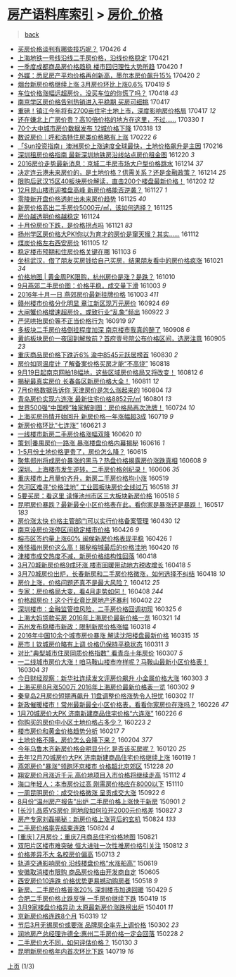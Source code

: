 [房产语料库索引](../../README.md)  > [房价_价格](房价_价格.md)
====
> [back](../README.md)

- [买房价格谈判有哪些技巧呢？](http://jkwz.applinzi.com/ittc/6960863613555311621.html#%E4%B9%B0%E6%88%BF%E4%BB%B7%E6%A0%BC%E8%B0%88%E5%88%A4%E6%9C%89%E5%93%AA%E4%BA%9B%E6%8A%80%E5%B7%A7%E5%91%A2%EF%BC%9F) 170426 *4* 
- [上海地铁一号线沿线二手房价格，沿线价格稳定](http://jkwz.applinzi.com/ittc/6959022548284081156.html#%E4%B8%8A%E6%B5%B7%E5%9C%B0%E9%93%81%E4%B8%80%E5%8F%B7%E7%BA%BF%E6%B2%BF%E7%BA%BF%E4%BA%8C%E6%89%8B%E6%88%BF%E4%BB%B7%E6%A0%BC%EF%BC%8C%E6%B2%BF%E7%BA%BF%E4%BB%B7%E6%A0%BC%E7%A8%B3%E5%AE%9A) 170421  
- [一季度成都商品房价格趋稳 楼市回归理性大势所趋](http://jkwz.applinzi.com/ittc/6958671219585975301.html#%E4%B8%80%E5%AD%A3%E5%BA%A6%E6%88%90%E9%83%BD%E5%95%86%E5%93%81%E6%88%BF%E4%BB%B7%E6%A0%BC%E8%B6%8B%E7%A8%B3+%E6%A5%BC%E5%B8%82%E5%9B%9E%E5%BD%92%E7%90%86%E6%80%A7%E5%A4%A7%E5%8A%BF%E6%89%80%E8%B6%8B) 170420 *1* 
- [外媒：悉尼房产平均价格再创新高，墨尔本房价飙升15%](http://jkwz.applinzi.com/ittc/6958633181791126533.html#%E5%A4%96%E5%AA%92%EF%BC%9A%E6%82%89%E5%B0%BC%E6%88%BF%E4%BA%A7%E5%B9%B3%E5%9D%87%E4%BB%B7%E6%A0%BC%E5%86%8D%E5%88%9B%E6%96%B0%E9%AB%98%EF%BC%8C%E5%A2%A8%E5%B0%94%E6%9C%AC%E6%88%BF%E4%BB%B7%E9%A3%99%E5%8D%8715%25) 170420 *2* 
- [烟台新房价格继续上涨 3月房价环比上涨0.6%](http://jkwz.applinzi.com/ittc/6958268620806292485.html#%E7%83%9F%E5%8F%B0%E6%96%B0%E6%88%BF%E4%BB%B7%E6%A0%BC%E7%BB%A7%E7%BB%AD%E4%B8%8A%E6%B6%A8+3%E6%9C%88%E6%88%BF%E4%BB%B7%E7%8E%AF%E6%AF%94%E4%B8%8A%E6%B6%A80.6%25) 170419 *5* 
- [车位价格涨幅远超房价，没买车位的你慌了吗？](http://jkwz.applinzi.com/ittc/6957836624653190149.html#%E8%BD%A6%E4%BD%8D%E4%BB%B7%E6%A0%BC%E6%B6%A8%E5%B9%85%E8%BF%9C%E8%B6%85%E6%88%BF%E4%BB%B7%EF%BC%8C%E6%B2%A1%E4%B9%B0%E8%BD%A6%E4%BD%8D%E7%9A%84%E4%BD%A0%E6%85%8C%E4%BA%86%E5%90%97%EF%BC%9F) 170418 *43* 
- [南京学区房价格告别热销进入平稳期 买房可细挑](http://jkwz.applinzi.com/ittc/6957548443672249349.html#%E5%8D%97%E4%BA%AC%E5%AD%A6%E5%8C%BA%E6%88%BF%E4%BB%B7%E6%A0%BC%E5%91%8A%E5%88%AB%E7%83%AD%E9%94%80%E8%BF%9B%E5%85%A5%E5%B9%B3%E7%A8%B3%E6%9C%9F+%E4%B9%B0%E6%88%BF%E5%8F%AF%E7%BB%86%E6%8C%91) 170417  
- [重磅！镇江今年将有2700亩住宅土地上市，深度影响房价格局](http://jkwz.applinzi.com/ittc/6957432229490852868.html#%E9%87%8D%E7%A3%85%EF%BC%81%E9%95%87%E6%B1%9F%E4%BB%8A%E5%B9%B4%E5%B0%86%E6%9C%892700%E4%BA%A9%E4%BD%8F%E5%AE%85%E5%9C%9F%E5%9C%B0%E4%B8%8A%E5%B8%82%EF%BC%8C%E6%B7%B1%E5%BA%A6%E5%BD%B1%E5%93%8D%E6%88%BF%E4%BB%B7%E6%A0%BC%E5%B1%80) 170417 *12* 
- [还在嫌北上广房价贵？高10倍价格的地方在这里，不过……](http://jkwz.applinzi.com/ittc/6950827663794111492.html#%E8%BF%98%E5%9C%A8%E5%AB%8C%E5%8C%97%E4%B8%8A%E5%B9%BF%E6%88%BF%E4%BB%B7%E8%B4%B5%EF%BC%9F%E9%AB%9810%E5%80%8D%E4%BB%B7%E6%A0%BC%E7%9A%84%E5%9C%B0%E6%96%B9%E5%9C%A8%E8%BF%99%E9%87%8C%EF%BC%8C%E4%B8%8D%E8%BF%87%E2%80%A6%E2%80%A6) 170330 *1* 
- [70个大中城市房价数据发布 12城价格下降](http://jkwz.applinzi.com/ittc/6946479121407411204.html#70%E4%B8%AA%E5%A4%A7%E4%B8%AD%E5%9F%8E%E5%B8%82%E6%88%BF%E4%BB%B7%E6%95%B0%E6%8D%AE%E5%8F%91%E5%B8%83+12%E5%9F%8E%E4%BB%B7%E6%A0%BC%E4%B8%8B%E9%99%8D) 170318 *13* 
- [数说房价｜呼和浩特住房类价格略有上涨](http://jkwz.applinzi.com/ittc/6937411434593125380.html#%E6%95%B0%E8%AF%B4%E6%88%BF%E4%BB%B7%EF%BD%9C%E5%91%BC%E5%92%8C%E6%B5%A9%E7%89%B9%E4%BD%8F%E6%88%BF%E7%B1%BB%E4%BB%B7%E6%A0%BC%E7%95%A5%E6%9C%89%E4%B8%8A%E6%B6%A8) 170222 *6* 
- [「Sun投资指南」澳洲房价上涨速度全球最快，土地价格飙升是主因](http://jkwz.applinzi.com/ittc/6935297586541102084.html#%E3%80%8CSun%E6%8A%95%E8%B5%84%E6%8C%87%E5%8D%97%E3%80%8D%E6%BE%B3%E6%B4%B2%E6%88%BF%E4%BB%B7%E4%B8%8A%E6%B6%A8%E9%80%9F%E5%BA%A6%E5%85%A8%E7%90%83%E6%9C%80%E5%BF%AB%EF%BC%8C%E5%9C%9F%E5%9C%B0%E4%BB%B7%E6%A0%BC%E9%A3%99%E5%8D%87%E6%98%AF%E4%B8%BB%E5%9B%A0) 170216  
- [深圳租房价格指南 最新深圳地铁房沿线站点房价租金图](http://jkwz.applinzi.com/ittc/6913667575866459140.html#%E6%B7%B1%E5%9C%B3%E7%A7%9F%E6%88%BF%E4%BB%B7%E6%A0%BC%E6%8C%87%E5%8D%97+%E6%9C%80%E6%96%B0%E6%B7%B1%E5%9C%B3%E5%9C%B0%E9%93%81%E6%88%BF%E6%B2%BF%E7%BA%BF%E7%AB%99%E7%82%B9%E6%88%BF%E4%BB%B7%E7%A7%9F%E9%87%91%E5%9B%BE) 161220 *3* 
- [2016房价走势最新消息：京城二手房市场大户型价格跳水](http://jkwz.applinzi.com/ittc/6911551427381298180.html#2016%E6%88%BF%E4%BB%B7%E8%B5%B0%E5%8A%BF%E6%9C%80%E6%96%B0%E6%B6%88%E6%81%AF%EF%BC%9A%E4%BA%AC%E5%9F%8E%E4%BA%8C%E6%89%8B%E6%88%BF%E5%B8%82%E5%9C%BA%E5%A4%A7%E6%88%B7%E5%9E%8B%E4%BB%B7%E6%A0%BC%E8%B7%B3%E6%B0%B4) 161214 *37* 
- [决定连云港未来房价的，是土地价格？供需关系？还是金融政策？](http://jkwz.applinzi.com/ittc/6911531905437926405.html#%E5%86%B3%E5%AE%9A%E8%BF%9E%E4%BA%91%E6%B8%AF%E6%9C%AA%E6%9D%A5%E6%88%BF%E4%BB%B7%E7%9A%84%EF%BC%8C%E6%98%AF%E5%9C%9F%E5%9C%B0%E4%BB%B7%E6%A0%BC%EF%BC%9F%E4%BE%9B%E9%9C%80%E5%85%B3%E7%B3%BB%EF%BC%9F%E8%BF%98%E6%98%AF%E9%87%91%E8%9E%8D%E6%94%BF%E7%AD%96%EF%BC%9F) 161214 *25* 
- [限购后武汉15区40板块房价解读，直击200个楼盘最新价格！](http://jkwz.applinzi.com/ittc/6906952358176490500.html#%E9%99%90%E8%B4%AD%E5%90%8E%E6%AD%A6%E6%B1%8915%E5%8C%BA40%E6%9D%BF%E5%9D%97%E6%88%BF%E4%BB%B7%E8%A7%A3%E8%AF%BB%EF%BC%8C%E7%9B%B4%E5%87%BB200%E4%B8%AA%E6%A5%BC%E7%9B%98%E6%9C%80%E6%96%B0%E4%BB%B7%E6%A0%BC%EF%BC%81) 161202 *12* 
- [12月昆山楼市迎推盘高峰 新房价格能否逆袭？](http://jkwz.applinzi.com/ittc/6905287232742491140.html#12%E6%9C%88%E6%98%86%E5%B1%B1%E6%A5%BC%E5%B8%82%E8%BF%8E%E6%8E%A8%E7%9B%98%E9%AB%98%E5%B3%B0+%E6%96%B0%E6%88%BF%E4%BB%B7%E6%A0%BC%E8%83%BD%E5%90%A6%E9%80%86%E8%A2%AD%EF%BC%9F) 161127 *1* 
- [零陵新开盘价格透射出未来房价趋势](http://jkwz.applinzi.com/ittc/6904396821169701893.html#%E9%9B%B6%E9%99%B5%E6%96%B0%E5%BC%80%E7%9B%98%E4%BB%B7%E6%A0%BC%E9%80%8F%E5%B0%84%E5%87%BA%E6%9C%AA%E6%9D%A5%E6%88%BF%E4%BB%B7%E8%B6%8B%E5%8A%BF) 161125 *40* 
- [新房价格高出二手房价5000元/㎡，该如何选择？](http://jkwz.applinzi.com/ittc/6904350233571361797.html#%E6%96%B0%E6%88%BF%E4%BB%B7%E6%A0%BC%E9%AB%98%E5%87%BA%E4%BA%8C%E6%89%8B%E6%88%BF%E4%BB%B75000%E5%85%83%2F%E3%8E%A1%EF%BC%8C%E8%AF%A5%E5%A6%82%E4%BD%95%E9%80%89%E6%8B%A9%EF%BC%9F) 161125  
- [房价越透明价格越稳定](http://jkwz.applinzi.com/ittc/6903987908372857860.html#%E6%88%BF%E4%BB%B7%E8%B6%8A%E9%80%8F%E6%98%8E%E4%BB%B7%E6%A0%BC%E8%B6%8A%E7%A8%B3%E5%AE%9A) 161124  
- [十月份房价下跌，是价格拐点吗](http://jkwz.applinzi.com/ittc/6903077573734433797.html#%E5%8D%81%E6%9C%88%E4%BB%BD%E6%88%BF%E4%BB%B7%E4%B8%8B%E8%B7%8C%EF%BC%8C%E6%98%AF%E4%BB%B7%E6%A0%BC%E6%8B%90%E7%82%B9%E5%90%97) 161121 *83* 
- [扬州学区房价格大PK!你以为育才的房价是窜天猴？其实……](http://jkwz.applinzi.com/ittc/6899535872365429764.html#%E6%89%AC%E5%B7%9E%E5%AD%A6%E5%8C%BA%E6%88%BF%E4%BB%B7%E6%A0%BC%E5%A4%A7PK%21%E4%BD%A0%E4%BB%A5%E4%B8%BA%E8%82%B2%E6%89%8D%E7%9A%84%E6%88%BF%E4%BB%B7%E6%98%AF%E7%AA%9C%E5%A4%A9%E7%8C%B4%EF%BC%9F%E5%85%B6%E5%AE%9E%E2%80%A6%E2%80%A6) 161112  
- [煤炭价格左右西安房价](http://jkwz.applinzi.com/ittc/6896813810253300740.html#%E7%85%A4%E7%82%AD%E4%BB%B7%E6%A0%BC%E5%B7%A6%E5%8F%B3%E8%A5%BF%E5%AE%89%E6%88%BF%E4%BB%B7) 161105 *12* 
- [稳定楼市预期和住房价格关键在哪](http://jkwz.applinzi.com/ittc/6896216793130992644.html#%E7%A8%B3%E5%AE%9A%E6%A5%BC%E5%B8%82%E9%A2%84%E6%9C%9F%E5%92%8C%E4%BD%8F%E6%88%BF%E4%BB%B7%E6%A0%BC%E5%85%B3%E9%94%AE%E5%9C%A8%E5%93%AA) 161103 *6* 
- [坐标武汉，借了朋友买房钱给自己买房，结果朋友看中的房价格疯涨](http://jkwz.applinzi.com/ittc/6891408792809374724.html#%E5%9D%90%E6%A0%87%E6%AD%A6%E6%B1%89%EF%BC%8C%E5%80%9F%E4%BA%86%E6%9C%8B%E5%8F%8B%E4%B9%B0%E6%88%BF%E9%92%B1%E7%BB%99%E8%87%AA%E5%B7%B1%E4%B9%B0%E6%88%BF%EF%BC%8C%E7%BB%93%E6%9E%9C%E6%9C%8B%E5%8F%8B%E7%9C%8B%E4%B8%AD%E7%9A%84%E6%88%BF%E4%BB%B7%E6%A0%BC%E7%96%AF%E6%B6%A8) 161021 *34* 
- [价格地图 | 黄金周PK限购，杭州房价是涨？是跌？](http://jkwz.applinzi.com/ittc/6887412274494440453.html#%E4%BB%B7%E6%A0%BC%E5%9C%B0%E5%9B%BE+%7C+%E9%BB%84%E9%87%91%E5%91%A8PK%E9%99%90%E8%B4%AD%EF%BC%8C%E6%9D%AD%E5%B7%9E%E6%88%BF%E4%BB%B7%E6%98%AF%E6%B6%A8%EF%BC%9F%E6%98%AF%E8%B7%8C%EF%BC%9F) 161010  
- [9月燕郊二手房价图：价格平稳，成交量下滑](http://jkwz.applinzi.com/ittc/6884708830100849669.html#9%E6%9C%88%E7%87%95%E9%83%8A%E4%BA%8C%E6%89%8B%E6%88%BF%E4%BB%B7%E5%9B%BE%EF%BC%9A%E4%BB%B7%E6%A0%BC%E5%B9%B3%E7%A8%B3%EF%BC%8C%E6%88%90%E4%BA%A4%E9%87%8F%E4%B8%8B%E6%BB%91) 161003 *9* 
- [2016年十月一日 燕郊房价最新挂牌价格](http://jkwz.applinzi.com/ittc/6884708133636670469.html#2016%E5%B9%B4%E5%8D%81%E6%9C%88%E4%B8%80%E6%97%A5+%E7%87%95%E9%83%8A%E6%88%BF%E4%BB%B7%E6%9C%80%E6%96%B0%E6%8C%82%E7%89%8C%E4%BB%B7%E6%A0%BC) 161003 *411* 
- [赣州楼市价格分化明显 章江新区现万元房价](http://jkwz.applinzi.com/ittc/6881344649737798660.html#%E8%B5%A3%E5%B7%9E%E6%A5%BC%E5%B8%82%E4%BB%B7%E6%A0%BC%E5%88%86%E5%8C%96%E6%98%8E%E6%98%BE+%E7%AB%A0%E6%B1%9F%E6%96%B0%E5%8C%BA%E7%8E%B0%E4%B8%87%E5%85%83%E6%88%BF%E4%BB%B7) 160924 *69* 
- [大闸蟹价格增速超房价，或致行业“乱象”频出](http://jkwz.applinzi.com/ittc/6880649181231842309.html#%E5%A4%A7%E9%97%B8%E8%9F%B9%E4%BB%B7%E6%A0%BC%E5%A2%9E%E9%80%9F%E8%B6%85%E6%88%BF%E4%BB%B7%EF%BC%8C%E6%88%96%E8%87%B4%E8%A1%8C%E4%B8%9A%E2%80%9C%E4%B9%B1%E8%B1%A1%E2%80%9D%E9%A2%91%E5%87%BA) 160922 *3* 
- [严惩哄抬房价等不正当价格行为](http://jkwz.applinzi.com/ittc/6879492638687888388.html#%E4%B8%A5%E6%83%A9%E5%93%84%E6%8A%AC%E6%88%BF%E4%BB%B7%E7%AD%89%E4%B8%8D%E6%AD%A3%E5%BD%93%E4%BB%B7%E6%A0%BC%E8%A1%8C%E4%B8%BA) 160919 *97* 
- [多板块二手房价格倒挂程度加深 南京楼市我真的醉了](http://jkwz.applinzi.com/ittc/6875606564735550468.html#%E5%A4%9A%E6%9D%BF%E5%9D%97%E4%BA%8C%E6%89%8B%E6%88%BF%E4%BB%B7%E6%A0%BC%E5%80%92%E6%8C%82%E7%A8%8B%E5%BA%A6%E5%8A%A0%E6%B7%B1+%E5%8D%97%E4%BA%AC%E6%A5%BC%E5%B8%82%E6%88%91%E7%9C%9F%E7%9A%84%E9%86%89%E4%BA%86) 160908 *6* 
- [黄屿板块房价一夜回到解放前？首府壹号院公布价格区间，选房注意](http://jkwz.applinzi.com/ittc/6874316315787002884.html#%E9%BB%84%E5%B1%BF%E6%9D%BF%E5%9D%97%E6%88%BF%E4%BB%B7%E4%B8%80%E5%A4%9C%E5%9B%9E%E5%88%B0%E8%A7%A3%E6%94%BE%E5%89%8D%EF%BC%9F%E9%A6%96%E5%BA%9C%E5%A3%B9%E5%8F%B7%E9%99%A2%E5%85%AC%E5%B8%83%E4%BB%B7%E6%A0%BC%E5%8C%BA%E9%97%B4%EF%BC%8C%E9%80%89%E6%88%BF%E6%B3%A8%E6%84%8F) 160905 *23* 
- [重庆商品房价格下跌近6% 渝中8545元跃居榜首](http://jkwz.applinzi.com/ittc/6872095575629104133.html#%E9%87%8D%E5%BA%86%E5%95%86%E5%93%81%E6%88%BF%E4%BB%B7%E6%A0%BC%E4%B8%8B%E8%B7%8C%E8%BF%916%25+%E6%B8%9D%E4%B8%AD8545%E5%85%83%E8%B7%83%E5%B1%85%E6%A6%9C%E9%A6%96) 160830 *2* 
- [房价如同温度计 了解备案价格买房才能“不高烧”](http://jkwz.applinzi.com/ittc/6867690894471463940.html#%E6%88%BF%E4%BB%B7%E5%A6%82%E5%90%8C%E6%B8%A9%E5%BA%A6%E8%AE%A1+%E4%BA%86%E8%A7%A3%E5%A4%87%E6%A1%88%E4%BB%B7%E6%A0%BC%E4%B9%B0%E6%88%BF%E6%89%8D%E8%83%BD%E2%80%9C%E4%B8%8D%E9%AB%98%E7%83%A7%E2%80%9D) 160818  
- [9月19日起南京网拍18幅地，这些区域房价格局又将改变！](http://jkwz.applinzi.com/ittc/6865396959610930181.html#9%E6%9C%8819%E6%97%A5%E8%B5%B7%E5%8D%97%E4%BA%AC%E7%BD%91%E6%8B%8D18%E5%B9%85%E5%9C%B0%EF%BC%8C%E8%BF%99%E4%BA%9B%E5%8C%BA%E5%9F%9F%E6%88%BF%E4%BB%B7%E6%A0%BC%E5%B1%80%E5%8F%88%E5%B0%86%E6%94%B9%E5%8F%98%EF%BC%81) 160812 *6* 
- [揭秘最真实房价 长春各区新房价格大全！](http://jkwz.applinzi.com/ittc/6865029174552691716.html#%E6%8F%AD%E7%A7%98%E6%9C%80%E7%9C%9F%E5%AE%9E%E6%88%BF%E4%BB%B7+%E9%95%BF%E6%98%A5%E5%90%84%E5%8C%BA%E6%96%B0%E6%88%BF%E4%BB%B7%E6%A0%BC%E5%A4%A7%E5%85%A8%EF%BC%81) 160811 *12* 
- [7月价格数据告诉你 天津房价是怎么涨起来的](http://jkwz.applinzi.com/ittc/6862477582741799940.html#7%E6%9C%88%E4%BB%B7%E6%A0%BC%E6%95%B0%E6%8D%AE%E5%91%8A%E8%AF%89%E4%BD%A0+%E5%A4%A9%E6%B4%A5%E6%88%BF%E4%BB%B7%E6%98%AF%E6%80%8E%E4%B9%88%E6%B6%A8%E8%B5%B7%E6%9D%A5%E7%9A%84) 160804 *13* 
- [青岛房价实现六连涨 最新住宅价格8852元/㎡](http://jkwz.applinzi.com/ittc/6861394753693942788.html#%E9%9D%92%E5%B2%9B%E6%88%BF%E4%BB%B7%E5%AE%9E%E7%8E%B0%E5%85%AD%E8%BF%9E%E6%B6%A8+%E6%9C%80%E6%96%B0%E4%BD%8F%E5%AE%85%E4%BB%B7%E6%A0%BC8852%E5%85%83%2F%E3%8E%A1) 160801 *13* 
- [世界500强“中国榜”独家解剖图：房价格局再次洗牌！](http://jkwz.applinzi.com/ittc/6858425381522244612.html#%E4%B8%96%E7%95%8C500%E5%BC%BA%E2%80%9C%E4%B8%AD%E5%9B%BD%E6%A6%9C%E2%80%9D%E7%8B%AC%E5%AE%B6%E8%A7%A3%E5%89%96%E5%9B%BE%EF%BC%9A%E6%88%BF%E4%BB%B7%E6%A0%BC%E5%B1%80%E5%86%8D%E6%AC%A1%E6%B4%97%E7%89%8C%EF%BC%81) 160724 *10* 
- [上海买房热情开始回升 新房价格一年涨幅超3成](http://jkwz.applinzi.com/ittc/6856524761890554884.html#%E4%B8%8A%E6%B5%B7%E4%B9%B0%E6%88%BF%E7%83%AD%E6%83%85%E5%BC%80%E5%A7%8B%E5%9B%9E%E5%8D%87+%E6%96%B0%E6%88%BF%E4%BB%B7%E6%A0%BC%E4%B8%80%E5%B9%B4%E6%B6%A8%E5%B9%85%E8%B6%853%E6%88%90) 160719 *9* 
- [新房价格环比“七连涨”](http://jkwz.applinzi.com/ittc/6846100632565711877.html#%E6%96%B0%E6%88%BF%E4%BB%B7%E6%A0%BC%E7%8E%AF%E6%AF%94%E2%80%9C%E4%B8%83%E8%BF%9E%E6%B6%A8%E2%80%9D) 160621 *3* 
- [一线楼市新房二手房价格涨幅双降](http://jkwz.applinzi.com/ittc/6845739198006690821.html#%E4%B8%80%E7%BA%BF%E6%A5%BC%E5%B8%82%E6%96%B0%E6%88%BF%E4%BA%8C%E6%89%8B%E6%88%BF%E4%BB%B7%E6%A0%BC%E6%B6%A8%E5%B9%85%E5%8F%8C%E9%99%8D) 160620 *10* 
- [策划|番禺房价一路涨 暴涨楼盘价格内幕揭秘](http://jkwz.applinzi.com/ittc/6844385065760719876.html#%E7%AD%96%E5%88%92%7C%E7%95%AA%E7%A6%BA%E6%88%BF%E4%BB%B7%E4%B8%80%E8%B7%AF%E6%B6%A8+%E6%9A%B4%E6%B6%A8%E6%A5%BC%E7%9B%98%E4%BB%B7%E6%A0%BC%E5%86%85%E5%B9%95%E6%8F%AD%E7%A7%98) 160616 *1* 
- [1-5月份土地价格更贵了，房价怎么降？](http://jkwz.applinzi.com/ittc/6843970761496462340.html#1-5%E6%9C%88%E4%BB%BD%E5%9C%9F%E5%9C%B0%E4%BB%B7%E6%A0%BC%E6%9B%B4%E8%B4%B5%E4%BA%86%EF%BC%8C%E6%88%BF%E4%BB%B7%E6%80%8E%E4%B9%88%E9%99%8D%EF%BC%9F) 160615  
- [聚焦郑州将成房价暴涨的黑马？热盘价格揭露房价涨跌真相](http://jkwz.applinzi.com/ittc/6841394729606185989.html#%E8%81%9A%E7%84%A6%E9%83%91%E5%B7%9E%E5%B0%86%E6%88%90%E6%88%BF%E4%BB%B7%E6%9A%B4%E6%B6%A8%E7%9A%84%E9%BB%91%E9%A9%AC%EF%BC%9F%E7%83%AD%E7%9B%98%E4%BB%B7%E6%A0%BC%E6%8F%AD%E9%9C%B2%E6%88%BF%E4%BB%B7%E6%B6%A8%E8%B7%8C%E7%9C%9F%E7%9B%B8) 160608 *9* 
- [深圳、上海楼市发生逆转，二手房价格创纪录！](http://jkwz.applinzi.com/ittc/6840683632859284485.html#%E6%B7%B1%E5%9C%B3%E3%80%81%E4%B8%8A%E6%B5%B7%E6%A5%BC%E5%B8%82%E5%8F%91%E7%94%9F%E9%80%86%E8%BD%AC%EF%BC%8C%E4%BA%8C%E6%89%8B%E6%88%BF%E4%BB%B7%E6%A0%BC%E5%88%9B%E7%BA%AA%E5%BD%95%EF%BC%81) 160606 *35* 
- [重庆楼市上月量价齐升，新房二手房价格均小涨](http://jkwz.applinzi.com/ittc/6833819936065340421.html#%E9%87%8D%E5%BA%86%E6%A5%BC%E5%B8%82%E4%B8%8A%E6%9C%88%E9%87%8F%E4%BB%B7%E9%BD%90%E5%8D%87%EF%BC%8C%E6%96%B0%E6%88%BF%E4%BA%8C%E6%89%8B%E6%88%BF%E4%BB%B7%E6%A0%BC%E5%9D%87%E5%B0%8F%E6%B6%A8) 160519  
- [包河区难寻“价格洼地” 工业园板块房价全线过万](http://jkwz.applinzi.com/ittc/6833572431444575236.html#%E5%8C%85%E6%B2%B3%E5%8C%BA%E9%9A%BE%E5%AF%BB%E2%80%9C%E4%BB%B7%E6%A0%BC%E6%B4%BC%E5%9C%B0%E2%80%9D+%E5%B7%A5%E4%B8%9A%E5%9B%AD%E6%9D%BF%E5%9D%97%E6%88%BF%E4%BB%B7%E5%85%A8%E7%BA%BF%E8%BF%87%E4%B8%87) 160518 *31* 
- [5要买房：看这里 读懂池州市区三大板块新房价格](http://jkwz.applinzi.com/ittc/6833467576784782341.html#5%E8%A6%81%E4%B9%B0%E6%88%BF%EF%BC%9A%E7%9C%8B%E8%BF%99%E9%87%8C+%E8%AF%BB%E6%87%82%E6%B1%A0%E5%B7%9E%E5%B8%82%E5%8C%BA%E4%B8%89%E5%A4%A7%E6%9D%BF%E5%9D%97%E6%96%B0%E6%88%BF%E4%BB%B7%E6%A0%BC) 160518 *5* 
- [昆明房价暴跌？最新最全小区价格表在此，看你家是暴涨还是暴跌！](http://jkwz.applinzi.com/ittc/6833258227688801284.html#%E6%98%86%E6%98%8E%E6%88%BF%E4%BB%B7%E6%9A%B4%E8%B7%8C%EF%BC%9F%E6%9C%80%E6%96%B0%E6%9C%80%E5%85%A8%E5%B0%8F%E5%8C%BA%E4%BB%B7%E6%A0%BC%E8%A1%A8%E5%9C%A8%E6%AD%A4%EF%BC%8C%E7%9C%8B%E4%BD%A0%E5%AE%B6%E6%98%AF%E6%9A%B4%E6%B6%A8%E8%BF%98%E6%98%AF%E6%9A%B4%E8%B7%8C%EF%BC%81) 160517 *183* 
- [房价涨太快 价格主管部门可以实行价格备案管理](http://jkwz.applinzi.com/ittc/6826784423106053125.html#%E6%88%BF%E4%BB%B7%E6%B6%A8%E5%A4%AA%E5%BF%AB+%E4%BB%B7%E6%A0%BC%E4%B8%BB%E7%AE%A1%E9%83%A8%E9%97%A8%E5%8F%AF%E4%BB%A5%E5%AE%9E%E8%A1%8C%E4%BB%B7%E6%A0%BC%E5%A4%87%E6%A1%88%E7%AE%A1%E7%90%86) 160430 *12* 
- [南京设房价涨停区间稳定楼市价格](http://jkwz.applinzi.com/ittc/6825418844960982021.html#%E5%8D%97%E4%BA%AC%E8%AE%BE%E6%88%BF%E4%BB%B7%E6%B6%A8%E5%81%9C%E5%8C%BA%E9%97%B4%E7%A8%B3%E5%AE%9A%E6%A5%BC%E5%B8%82%E4%BB%B7%E6%A0%BC) 160426 *9* 
- [榕市区签约量上涨60% 闽侯新房价格表现平稳](http://jkwz.applinzi.com/ittc/6825409312515949572.html#%E6%A6%95%E5%B8%82%E5%8C%BA%E7%AD%BE%E7%BA%A6%E9%87%8F%E4%B8%8A%E6%B6%A860%25+%E9%97%BD%E4%BE%AF%E6%96%B0%E6%88%BF%E4%BB%B7%E6%A0%BC%E8%A1%A8%E7%8E%B0%E5%B9%B3%E7%A8%B3) 160426 *1* 
- [难怪福州房价这么高！揭秘榕城最后的价格洼地](http://jkwz.applinzi.com/ittc/6823101157727536133.html#%E9%9A%BE%E6%80%AA%E7%A6%8F%E5%B7%9E%E6%88%BF%E4%BB%B7%E8%BF%99%E4%B9%88%E9%AB%98%EF%BC%81%E6%8F%AD%E7%A7%98%E6%A6%95%E5%9F%8E%E6%9C%80%E5%90%8E%E7%9A%84%E4%BB%B7%E6%A0%BC%E6%B4%BC%E5%9C%B0) 160420 *16* 
- [津楼市成交热度不减，新房价格结构性回落](http://jkwz.applinzi.com/ittc/6822461917033399301.html#%E6%B4%A5%E6%A5%BC%E5%B8%82%E6%88%90%E4%BA%A4%E7%83%AD%E5%BA%A6%E4%B8%8D%E5%87%8F%EF%BC%8C%E6%96%B0%E6%88%BF%E4%BB%B7%E6%A0%BC%E7%BB%93%E6%9E%84%E6%80%A7%E5%9B%9E%E8%90%BD) 160418  
- [3月70城新房价格9成环涨 楼市回暖带动地方税收增长](http://jkwz.applinzi.com/ittc/6822456456808760324.html#3%E6%9C%8870%E5%9F%8E%E6%96%B0%E6%88%BF%E4%BB%B7%E6%A0%BC9%E6%88%90%E7%8E%AF%E6%B6%A8+%E6%A5%BC%E5%B8%82%E5%9B%9E%E6%9A%96%E5%B8%A6%E5%8A%A8%E5%9C%B0%E6%96%B9%E7%A8%8E%E6%94%B6%E5%A2%9E%E9%95%BF) 160418 *5* 
- [3月70城房价出炉，长春新房和二手房价格微涨，如何选择不纠结](http://jkwz.applinzi.com/ittc/6822432661792359429.html#3%E6%9C%8870%E5%9F%8E%E6%88%BF%E4%BB%B7%E5%87%BA%E7%82%89%EF%BC%8C%E9%95%BF%E6%98%A5%E6%96%B0%E6%88%BF%E5%92%8C%E4%BA%8C%E6%89%8B%E6%88%BF%E4%BB%B7%E6%A0%BC%E5%BE%AE%E6%B6%A8%EF%BC%8C%E5%A6%82%E4%BD%95%E9%80%89%E6%8B%A9%E4%B8%8D%E7%BA%A0%E7%BB%93) 160418 *10* 
- [房价上涨，价格问题还真不是最大风险？](http://jkwz.applinzi.com/ittc/6820201241975981061.html#%E6%88%BF%E4%BB%B7%E4%B8%8A%E6%B6%A8%EF%BC%8C%E4%BB%B7%E6%A0%BC%E9%97%AE%E9%A2%98%E8%BF%98%E7%9C%9F%E4%B8%8D%E6%98%AF%E6%9C%80%E5%A4%A7%E9%A3%8E%E9%99%A9%EF%BC%9F) 160412 *25* 
- [专家：房价格局大变，看4月走势如何！](http://jkwz.applinzi.com/ittc/6818814624082166788.html#%E4%B8%93%E5%AE%B6%EF%BC%9A%E6%88%BF%E4%BB%B7%E6%A0%BC%E5%B1%80%E5%A4%A7%E5%8F%98%EF%BC%8C%E7%9C%8B4%E6%9C%88%E8%B5%B0%E5%8A%BF%E5%A6%82%E4%BD%95%EF%BC%81) 160408 *244* 
- [价格超房价！这个行业竟比房地产还暴利](http://jkwz.applinzi.com/ittc/6816476429571064837.html#%E4%BB%B7%E6%A0%BC%E8%B6%85%E6%88%BF%E4%BB%B7%EF%BC%81%E8%BF%99%E4%B8%AA%E8%A1%8C%E4%B8%9A%E7%AB%9F%E6%AF%94%E6%88%BF%E5%9C%B0%E4%BA%A7%E8%BF%98%E6%9A%B4%E5%88%A9) 160402 *22* 
- [深圳楼市：金融监管控风险，二手房价格回调初现](http://jkwz.applinzi.com/ittc/6813542649453609988.html#%E6%B7%B1%E5%9C%B3%E6%A5%BC%E5%B8%82%EF%BC%9A%E9%87%91%E8%9E%8D%E7%9B%91%E7%AE%A1%E6%8E%A7%E9%A3%8E%E9%99%A9%EF%BC%8C%E4%BA%8C%E6%89%8B%E6%88%BF%E4%BB%B7%E6%A0%BC%E5%9B%9E%E8%B0%83%E5%88%9D%E7%8E%B0) 160325 *6* 
- [上海大妈贷款买房 2016年上海房价最新价格一览](http://jkwz.applinzi.com/ittc/6812038354702959620.html#%E4%B8%8A%E6%B5%B7%E5%A4%A7%E5%A6%88%E8%B4%B7%E6%AC%BE%E4%B9%B0%E6%88%BF+2016%E5%B9%B4%E4%B8%8A%E6%B5%B7%E6%88%BF%E4%BB%B7%E6%9C%80%E6%96%B0%E4%BB%B7%E6%A0%BC%E4%B8%80%E8%A7%88) 160321 *14* 
- [苏州发布稳楼市新政：限制新房价格涨幅](http://jkwz.applinzi.com/ittc/6810951604375127045.html#%E8%8B%8F%E5%B7%9E%E5%8F%91%E5%B8%83%E7%A8%B3%E6%A5%BC%E5%B8%82%E6%96%B0%E6%94%BF%EF%BC%9A%E9%99%90%E5%88%B6%E6%96%B0%E6%88%BF%E4%BB%B7%E6%A0%BC%E6%B6%A8%E5%B9%85) 160318 *4* 
- [2016年中国10余个城市房价暴涨 解读沈阳楼盘最新价格](http://jkwz.applinzi.com/ittc/6809875630346732548.html#2016%E5%B9%B4%E4%B8%AD%E5%9B%BD10%E4%BD%99%E4%B8%AA%E5%9F%8E%E5%B8%82%E6%88%BF%E4%BB%B7%E6%9A%B4%E6%B6%A8+%E8%A7%A3%E8%AF%BB%E6%B2%88%E9%98%B3%E6%A5%BC%E7%9B%98%E6%9C%80%E6%96%B0%E4%BB%B7%E6%A0%BC) 160315 *15* 
- [房市丨钦城房价略有上调 价格仍保持平稳状态](http://jkwz.applinzi.com/ittc/6808412150267642885.html#%E6%88%BF%E5%B8%82%E4%B8%A8%E9%92%A6%E5%9F%8E%E6%88%BF%E4%BB%B7%E7%95%A5%E6%9C%89%E4%B8%8A%E8%B0%83+%E4%BB%B7%E6%A0%BC%E4%BB%8D%E4%BF%9D%E6%8C%81%E5%B9%B3%E7%A8%B3%E7%8A%B6%E6%80%81) 160311 *3* 
- [对比&quot;典型城市住房同质价格指数&quot; 看青岛十年房价](http://jkwz.applinzi.com/ittc/6806758236162098180.html#%E5%AF%B9%E6%AF%94%26quot%3B%E5%85%B8%E5%9E%8B%E5%9F%8E%E5%B8%82%E4%BD%8F%E6%88%BF%E5%90%8C%E8%B4%A8%E4%BB%B7%E6%A0%BC%E6%8C%87%E6%95%B0%26quot%3B+%E7%9C%8B%E9%9D%92%E5%B2%9B%E5%8D%81%E5%B9%B4%E6%88%BF%E4%BB%B7) 160307 *5* 
- [一二线城市房价大涨！咱马鞍山楼市咋样呢？马鞍山最新小区价格表！](http://jkwz.applinzi.com/ittc/6805831732737606660.html#%E4%B8%80%E4%BA%8C%E7%BA%BF%E5%9F%8E%E5%B8%82%E6%88%BF%E4%BB%B7%E5%A4%A7%E6%B6%A8%EF%BC%81%E5%92%B1%E9%A9%AC%E9%9E%8D%E5%B1%B1%E6%A5%BC%E5%B8%82%E5%92%8B%E6%A0%B7%E5%91%A2%EF%BC%9F%E9%A9%AC%E9%9E%8D%E5%B1%B1%E6%9C%80%E6%96%B0%E5%B0%8F%E5%8C%BA%E4%BB%B7%E6%A0%BC%E8%A1%A8%EF%BC%81) 160304 *31* 
- [今日财经观察：新华社连续发文评房价飙升 小金属价格大涨](http://jkwz.applinzi.com/ittc/6805284589719258117.html#%E4%BB%8A%E6%97%A5%E8%B4%A2%E7%BB%8F%E8%A7%82%E5%AF%9F%EF%BC%9A%E6%96%B0%E5%8D%8E%E7%A4%BE%E8%BF%9E%E7%BB%AD%E5%8F%91%E6%96%87%E8%AF%84%E6%88%BF%E4%BB%B7%E9%A3%99%E5%8D%87+%E5%B0%8F%E9%87%91%E5%B1%9E%E4%BB%B7%E6%A0%BC%E5%A4%A7%E6%B6%A8) 160303 *3* 
- [上海买房8月涨500万 2016年上海房价最新价格表一览](http://jkwz.applinzi.com/ittc/6804932584123401221.html#%E4%B8%8A%E6%B5%B7%E4%B9%B0%E6%88%BF8%E6%9C%88%E6%B6%A8500%E4%B8%87+2016%E5%B9%B4%E4%B8%8A%E6%B5%B7%E6%88%BF%E4%BB%B7%E6%9C%80%E6%96%B0%E4%BB%B7%E6%A0%BC%E8%A1%A8%E4%B8%80%E8%A7%88) 160302 *9* 
- [秦皇岛2月房价短期再飙升 11盘调整价格涨势令人担忧](http://jkwz.applinzi.com/ittc/6804906534182061061.html#%E7%A7%A6%E7%9A%87%E5%B2%9B2%E6%9C%88%E6%88%BF%E4%BB%B7%E7%9F%AD%E6%9C%9F%E5%86%8D%E9%A3%99%E5%8D%87+11%E7%9B%98%E8%B0%83%E6%95%B4%E4%BB%B7%E6%A0%BC%E6%B6%A8%E5%8A%BF%E4%BB%A4%E4%BA%BA%E6%8B%85%E5%BF%A7) 160302 *11* 
- [新政催暖楼市！常州最新最全小区价格表，看看你家房价在涨吗？](http://jkwz.applinzi.com/ittc/6803201168230581253.html#%E6%96%B0%E6%94%BF%E5%82%AC%E6%9A%96%E6%A5%BC%E5%B8%82%EF%BC%81%E5%B8%B8%E5%B7%9E%E6%9C%80%E6%96%B0%E6%9C%80%E5%85%A8%E5%B0%8F%E5%8C%BA%E4%BB%B7%E6%A0%BC%E8%A1%A8%EF%BC%8C%E7%9C%8B%E7%9C%8B%E4%BD%A0%E5%AE%B6%E6%88%BF%E4%BB%B7%E5%9C%A8%E6%B6%A8%E5%90%97%EF%BC%9F) 160226 *47* 
- [1月70城房价大PK 济南新建商品住宅价格“六连涨”](http://jkwz.applinzi.com/ittc/6803161739562583044.html#1%E6%9C%8870%E5%9F%8E%E6%88%BF%E4%BB%B7%E5%A4%A7PK+%E6%B5%8E%E5%8D%97%E6%96%B0%E5%BB%BA%E5%95%86%E5%93%81%E4%BD%8F%E5%AE%85%E4%BB%B7%E6%A0%BC%E2%80%9C%E5%85%AD%E8%BF%9E%E6%B6%A8%E2%80%9D) 160226 *6* 
- [你购买的房价中小区土地价格占多少？](http://jkwz.applinzi.com/ittc/6801987566224016388.html#%E4%BD%A0%E8%B4%AD%E4%B9%B0%E7%9A%84%E6%88%BF%E4%BB%B7%E4%B8%AD%E5%B0%8F%E5%8C%BA%E5%9C%9F%E5%9C%B0%E4%BB%B7%E6%A0%BC%E5%8D%A0%E5%A4%9A%E5%B0%91%EF%BC%9F) 160223 *2* 
- [楼市房价和黄金价格趋势分析](http://jkwz.applinzi.com/ittc/6799845086019978245.html#%E6%A5%BC%E5%B8%82%E6%88%BF%E4%BB%B7%E5%92%8C%E9%BB%84%E9%87%91%E4%BB%B7%E6%A0%BC%E8%B6%8B%E5%8A%BF%E5%88%86%E6%9E%90) 160217 *7* 
- [土地价格不降，房价怎么会降下来？](http://jkwz.applinzi.com/ittc/6795020559368848389.html#%E5%9C%9F%E5%9C%B0%E4%BB%B7%E6%A0%BC%E4%B8%8D%E9%99%8D%EF%BC%8C%E6%88%BF%E4%BB%B7%E6%80%8E%E4%B9%88%E4%BC%9A%E9%99%8D%E4%B8%8B%E6%9D%A5%EF%BC%9F) 160204 *377* 
- [今年乌鲁木齐新房价格会明显分化 是否该买房呢？](http://jkwz.applinzi.com/ittc/6789534325586527237.html#%E4%BB%8A%E5%B9%B4%E4%B9%8C%E9%B2%81%E6%9C%A8%E9%BD%90%E6%96%B0%E6%88%BF%E4%BB%B7%E6%A0%BC%E4%BC%9A%E6%98%8E%E6%98%BE%E5%88%86%E5%8C%96+%E6%98%AF%E5%90%A6%E8%AF%A5%E4%B9%B0%E6%88%BF%E5%91%A2%EF%BC%9F) 160120 *25* 
- [去年12月70城房价大PK 济南新建商品住宅价格继续上涨](http://jkwz.applinzi.com/ittc/6788940673541735429.html#%E5%8E%BB%E5%B9%B412%E6%9C%8870%E5%9F%8E%E6%88%BF%E4%BB%B7%E5%A4%A7PK+%E6%B5%8E%E5%8D%97%E6%96%B0%E5%BB%BA%E5%95%86%E5%93%81%E4%BD%8F%E5%AE%85%E4%BB%B7%E6%A0%BC%E7%BB%A7%E7%BB%AD%E4%B8%8A%E6%B6%A8) 160119 *1* 
- [燕郊房价&quot;暴涨&quot;领跑环京楼市 价格超北京郊区](http://jkwz.applinzi.com/ittc/6780810455509632005.html#%E7%87%95%E9%83%8A%E6%88%BF%E4%BB%B7%26quot%3B%E6%9A%B4%E6%B6%A8%26quot%3B%E9%A2%86%E8%B7%91%E7%8E%AF%E4%BA%AC%E6%A5%BC%E5%B8%82+%E4%BB%B7%E6%A0%BC%E8%B6%85%E5%8C%97%E4%BA%AC%E9%83%8A%E5%8C%BA) 151228 *20* 
- [翔安房价月涨近千元 高价地项目入市价格将继续走高](http://jkwz.applinzi.com/ittc/6763730290447221765.html#%E7%BF%94%E5%AE%89%E6%88%BF%E4%BB%B7%E6%9C%88%E6%B6%A8%E8%BF%91%E5%8D%83%E5%85%83+%E9%AB%98%E4%BB%B7%E5%9C%B0%E9%A1%B9%E7%9B%AE%E5%85%A5%E5%B8%82%E4%BB%B7%E6%A0%BC%E5%B0%86%E7%BB%A7%E7%BB%AD%E8%B5%B0%E9%AB%98) 151112 *4* 
- [海口年轻人：本市房价过高 刚需房价格应在8000以下](http://jkwz.applinzi.com/ittc/6763011217484678149.html#%E6%B5%B7%E5%8F%A3%E5%B9%B4%E8%BD%BB%E4%BA%BA%EF%BC%9A%E6%9C%AC%E5%B8%82%E6%88%BF%E4%BB%B7%E8%BF%87%E9%AB%98+%E5%88%9A%E9%9C%80%E6%88%BF%E4%BB%B7%E6%A0%BC%E5%BA%94%E5%9C%A88000%E4%BB%A5%E4%B8%8B) 151110  
- [一周昆明房价：成交价格微涨 呈贡成交大涨](http://jkwz.applinzi.com/ittc/6744812613412553732.html#%E4%B8%80%E5%91%A8%E6%98%86%E6%98%8E%E6%88%BF%E4%BB%B7%EF%BC%9A%E6%88%90%E4%BA%A4%E4%BB%B7%E6%A0%BC%E5%BE%AE%E6%B6%A8+%E5%91%88%E8%B4%A1%E6%88%90%E4%BA%A4%E5%A4%A7%E6%B6%A8) 150922 *6* 
- [8月份“温州房产报告”出炉 二手房价格上涨快于新房](http://jkwz.applinzi.com/ittc/6737136592025093125.html#8%E6%9C%88%E4%BB%BD%E2%80%9C%E6%B8%A9%E5%B7%9E%E6%88%BF%E4%BA%A7%E6%8A%A5%E5%91%8A%E2%80%9D%E5%87%BA%E7%82%89+%E4%BA%8C%E6%89%8B%E6%88%BF%E4%BB%B7%E6%A0%BC%E4%B8%8A%E6%B6%A8%E5%BF%AB%E4%BA%8E%E6%96%B0%E6%88%BF) 150901 *2* 
- [[长沙] 品质VS房价 同地段如何拉开2000元价格差](http://jkwz.applinzi.com/ittc/6735187716254991364.html#%5B%E9%95%BF%E6%B2%99%5D+%E5%93%81%E8%B4%A8VS%E6%88%BF%E4%BB%B7+%E5%90%8C%E5%9C%B0%E6%AE%B5%E5%A6%82%E4%BD%95%E6%8B%89%E5%BC%802000%E5%85%83%E4%BB%B7%E6%A0%BC%E5%B7%AE) 150827 *3* 
- [房产专家刘磊揭秘：新房价格上涨背后的玄机](http://jkwz.applinzi.com/ittc/547650615762689960.html#%E6%88%BF%E4%BA%A7%E4%B8%93%E5%AE%B6%E5%88%98%E7%A3%8A%E6%8F%AD%E7%A7%98%EF%BC%9A%E6%96%B0%E6%88%BF%E4%BB%B7%E6%A0%BC%E4%B8%8A%E6%B6%A8%E8%83%8C%E5%90%8E%E7%9A%84%E7%8E%84%E6%9C%BA) 150824 *133* 
- [二手房价格率先结束连跌](http://jkwz.applinzi.com/ittc/6733996872147780613.html#%E4%BA%8C%E6%89%8B%E6%88%BF%E4%BB%B7%E6%A0%BC%E7%8E%87%E5%85%88%E7%BB%93%E6%9D%9F%E8%BF%9E%E8%B7%8C) 150824 *4* 
- [[重庆] 7月房价：重庆7月商品住宅价格地图](http://jkwz.applinzi.com/ittc/547650615750565278.html#%5B%E9%87%8D%E5%BA%86%5D+7%E6%9C%88%E6%88%BF%E4%BB%B7%EF%BC%9A%E9%87%8D%E5%BA%867%E6%9C%88%E5%95%86%E5%93%81%E4%BD%8F%E5%AE%85%E4%BB%B7%E6%A0%BC%E5%9C%B0%E5%9B%BE) 150821  
- [双阳片区楼市难突破 恒大进驻一次性推房价格引关注](http://jkwz.applinzi.com/ittc/547650615692467274.html#%E5%8F%8C%E9%98%B3%E7%89%87%E5%8C%BA%E6%A5%BC%E5%B8%82%E9%9A%BE%E7%AA%81%E7%A0%B4+%E6%81%92%E5%A4%A7%E8%BF%9B%E9%A9%BB%E4%B8%80%E6%AC%A1%E6%80%A7%E6%8E%A8%E6%88%BF%E4%BB%B7%E6%A0%BC%E5%BC%95%E5%85%B3%E6%B3%A8) 150812 *3* 
- [价格差异不大 名校房价偏高](http://jkwz.applinzi.com/ittc/547650615056561498.html#%E4%BB%B7%E6%A0%BC%E5%B7%AE%E5%BC%82%E4%B8%8D%E5%A4%A7+%E5%90%8D%E6%A0%A1%E6%88%BF%E4%BB%B7%E5%81%8F%E9%AB%98) 150713 *2* 
- [轨道交通影响房价 沿线楼盘价格“水涨船高”](http://jkwz.applinzi.com/ittc/547650611416120020.html#%E8%BD%A8%E9%81%93%E4%BA%A4%E9%80%9A%E5%BD%B1%E5%93%8D%E6%88%BF%E4%BB%B7+%E6%B2%BF%E7%BA%BF%E6%A5%BC%E7%9B%98%E4%BB%B7%E6%A0%BC%E2%80%9C%E6%B0%B4%E6%B6%A8%E8%88%B9%E9%AB%98%E2%80%9D) 150619  
- [安徽取消楼市限购 商品房价格由开发商自定](http://jkwz.applinzi.com/ittc/547650611413682816.html#%E5%AE%89%E5%BE%BD%E5%8F%96%E6%B6%88%E6%A5%BC%E5%B8%82%E9%99%90%E8%B4%AD+%E5%95%86%E5%93%81%E6%88%BF%E4%BB%B7%E6%A0%BC%E7%94%B1%E5%BC%80%E5%8F%91%E5%95%86%E8%87%AA%E5%AE%9A) 150605  
- [西安房价10连跌 价格优势更易撼动购房者](http://jkwz.applinzi.com/ittc/547650611414316725.html#%E8%A5%BF%E5%AE%89%E6%88%BF%E4%BB%B710%E8%BF%9E%E8%B7%8C+%E4%BB%B7%E6%A0%BC%E4%BC%98%E5%8A%BF%E6%9B%B4%E6%98%93%E6%92%BC%E5%8A%A8%E8%B4%AD%E6%88%BF%E8%80%85) 150518 *9* 
- [新房、二手房价格普涨20% 深圳楼市加速回暖](http://jkwz.applinzi.com/ittc/547650611403740297.html#%E6%96%B0%E6%88%BF%E3%80%81%E4%BA%8C%E6%89%8B%E6%88%BF%E4%BB%B7%E6%A0%BC%E6%99%AE%E6%B6%A820%25+%E6%B7%B1%E5%9C%B3%E6%A5%BC%E5%B8%82%E5%8A%A0%E9%80%9F%E5%9B%9E%E6%9A%96) 150429 *5* 
- [合肥二手房价格止跌反弹 一手房价继续下跌](http://jkwz.applinzi.com/ittc/547650611405919926.html#%E5%90%88%E8%82%A5%E4%BA%8C%E6%89%8B%E6%88%BF%E4%BB%B7%E6%A0%BC%E6%AD%A2%E8%B7%8C%E5%8F%8D%E5%BC%B9+%E4%B8%80%E6%89%8B%E6%88%BF%E4%BB%B7%E7%BB%A7%E7%BB%AD%E4%B8%8B%E8%B7%8C) 150419 *15* 
- [3月9家楼盘价格异动 太原最新房价涨跌榜出炉](http://jkwz.applinzi.com/ittc/547650611400391295.html#3%E6%9C%889%E5%AE%B6%E6%A5%BC%E7%9B%98%E4%BB%B7%E6%A0%BC%E5%BC%82%E5%8A%A8+%E5%A4%AA%E5%8E%9F%E6%9C%80%E6%96%B0%E6%88%BF%E4%BB%B7%E6%B6%A8%E8%B7%8C%E6%A6%9C%E5%87%BA%E7%82%89) 150401 *11* 
- [京新房价格连跌8个月](http://jkwz.applinzi.com/ittc/547650611398512284.html#%E4%BA%AC%E6%96%B0%E6%88%BF%E4%BB%B7%E6%A0%BC%E8%BF%9E%E8%B7%8C8%E4%B8%AA%E6%9C%88) 150319 *12* 
- [节后3月无锡房价或要涨 品牌房企率先上调价格](http://jkwz.applinzi.com/ittc/547650611391756885.html#%E8%8A%82%E5%90%8E3%E6%9C%88%E6%97%A0%E9%94%A1%E6%88%BF%E4%BB%B7%E6%88%96%E8%A6%81%E6%B6%A8+%E5%93%81%E7%89%8C%E6%88%BF%E4%BC%81%E7%8E%87%E5%85%88%E4%B8%8A%E8%B0%83%E4%BB%B7%E6%A0%BC) 150302 *23* 
- [润地房产总经理许德全:惠州二手房价格一定会回落](http://jkwz.applinzi.com/ittc/547650611394178115.html#%E6%B6%A6%E5%9C%B0%E6%88%BF%E4%BA%A7%E6%80%BB%E7%BB%8F%E7%90%86%E8%AE%B8%E5%BE%B7%E5%85%A8%3A%E6%83%A0%E5%B7%9E%E4%BA%8C%E6%89%8B%E6%88%BF%E4%BB%B7%E6%A0%BC%E4%B8%80%E5%AE%9A%E4%BC%9A%E5%9B%9E%E8%90%BD) 150228 *2* 
- [二手房价大不同，如何评估价格？](http://jkwz.applinzi.com/ittc/547650611389983028.html#%E4%BA%8C%E6%89%8B%E6%88%BF%E4%BB%B7%E5%A4%A7%E4%B8%8D%E5%90%8C%EF%BC%8C%E5%A6%82%E4%BD%95%E8%AF%84%E4%BC%B0%E4%BB%B7%E6%A0%BC%EF%BC%9F) 150130 *3* 
- [昆明新房价格年内首次环比下跌](http://jkwz.applinzi.com/ittc/547650611369397259.html#%E6%98%86%E6%98%8E%E6%96%B0%E6%88%BF%E4%BB%B7%E6%A0%BC%E5%B9%B4%E5%86%85%E9%A6%96%E6%AC%A1%E7%8E%AF%E6%AF%94%E4%B8%8B%E8%B7%8C) 140719 *16* 


 [上页](房价_价格2.md)           (1/3)